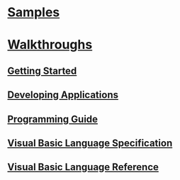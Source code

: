 # [Samples](sample-applications.md)
# [Walkthroughs](walkthroughs.md)
## [Getting Started](index.md)
## [Developing Applications](developing-apps/index.md)
## [Programming Guide](programming-guide/index.md)
## [Visual Basic Language Specification](reference/language-specification.md)
## [Visual Basic Language Reference](language-reference/index.md)

